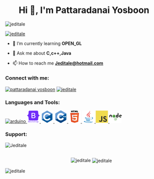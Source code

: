 <h1 align="center">Hi 👋, I'm Pattaradanai Yosboon</h1>
<p align="left"> <img src="https://komarev.com/ghpvc/?username=jeditale&label=Profile%20views&color=0e75b6&style=flat" alt="jeditale" /> </p>

<p align="left"> <a href="https://github.com/ryo-ma/github-profile-trophy"><img src="https://github-profile-trophy.vercel.app/?username=jeditale" alt="jeditale" /></a> </p>

- 🌱 I’m currently learning **OPEN_GL**

- 💬 Ask me about **C,c++,Java**

- 📫 How to reach me **Jeditale@hotmail.com**

<h3 align="left">Connect with me:</h3>
<p align="left">
<a href="https://fb.com/pattaradanai yosboon" target="blank"><img align="center" src="https://raw.githubusercontent.com/rahuldkjain/github-profile-readme-generator/master/src/images/icons/Social/facebook.svg" alt="pattaradanai yosboon" height="30" width="40" /></a>
<a href="https://instagram.com/jeditale" target="blank"><img align="center" src="https://raw.githubusercontent.com/rahuldkjain/github-profile-readme-generator/master/src/images/icons/Social/instagram.svg" alt="jeditale" height="30" width="40" /></a>
</p>

<h3 align="left">Languages and Tools:</h3>
<p align="left"> <a href="https://www.arduino.cc/" target="_blank" rel="noreferrer"> <img src="https://cdn.worldvectorlogo.com/logos/arduino-1.svg" alt="arduino" width="40" height="40"/> </a> <a href="https://getbootstrap.com" target="_blank" rel="noreferrer"> <img src="https://raw.githubusercontent.com/devicons/devicon/master/icons/bootstrap/bootstrap-plain-wordmark.svg" alt="bootstrap" width="40" height="40"/> </a> <a href="https://www.cprogramming.com/" target="_blank" rel="noreferrer"> <img src="https://raw.githubusercontent.com/devicons/devicon/master/icons/c/c-original.svg" alt="c" width="40" height="40"/> </a> <a href="https://www.w3schools.com/cpp/" target="_blank" rel="noreferrer"> <img src="https://raw.githubusercontent.com/devicons/devicon/master/icons/cplusplus/cplusplus-original.svg" alt="cplusplus" width="40" height="40"/> </a> <a href="https://www.w3.org/html/" target="_blank" rel="noreferrer"> <img src="https://raw.githubusercontent.com/devicons/devicon/master/icons/html5/html5-original-wordmark.svg" alt="html5" width="40" height="40"/> </a> <a href="https://www.java.com" target="_blank" rel="noreferrer"> <img src="https://raw.githubusercontent.com/devicons/devicon/master/icons/java/java-original.svg" alt="java" width="40" height="40"/> </a> <a href="https://developer.mozilla.org/en-US/docs/Web/JavaScript" target="_blank" rel="noreferrer"> <img src="https://raw.githubusercontent.com/devicons/devicon/master/icons/javascript/javascript-original.svg" alt="javascript" width="40" height="40"/> </a> <a href="https://nodejs.org" target="_blank" rel="noreferrer"> <img src="https://raw.githubusercontent.com/devicons/devicon/master/icons/nodejs/nodejs-original-wordmark.svg" alt="nodejs" width="40" height="40"/> </a> </p>

<h3 align="left">Support:</h3>
<p><a href="https://ko-fi.com/Jeditale"> <img align="left" src="https://cdn.ko-fi.com/cdn/kofi3.png?v=3" height="50" width="210" alt="Jeditale" /></a></p><br><br>

<p><img align="left" src="https://github-readme-stats.vercel.app/api/top-langs?username=jeditale&show_icons=true&locale=en&layout=compact" alt="jeditale" /></p>

<p>&nbsp;<img align="center" src="https://github-readme-stats.vercel.app/api?username=jeditale&show_icons=true&locale=en" alt="jeditale" /></p>

<p><img align="center" src="https://github-readme-streak-stats.herokuapp.com/?user=jeditale&" alt="jeditale" /></p>
